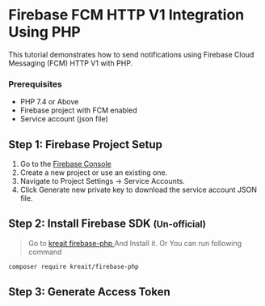 <h1>Firebase FCM HTTP V1 Integration Using PHP</h1>
<p>This tutorial demonstrates how to send notifications using Firebase Cloud Messaging (FCM) HTTP V1 with PHP.</p>

<h3>Prerequisites</h3>

<ul>
<li>PHP 7.4 or Above</li>
<li>Firebase project with FCM enabled</li>
<li>Service account (json file)</li>
</ul>

<h2>Step 1: Firebase Project Setup</h2>
<ol>
<li>Go to the <a href="https://console.firebase.google.com">Firebase Console</a></li>
<li>Create a new project or use an existing one.</li>
<li>Navigate to Project Settings → Service Accounts.</li>
<li>Click Generate new private key to download the service account JSON file.</li>

</ol>

<h2>Step 2: Install Firebase SDK <small>(Un-official)</small> </h2>

> Go to <a href="https://github.com/kreait/firebase-php"> kreait firebase-php </a> And Install it.
> Or You can run following command
```bash
composer require kreait/firebase-php
```
<h2>Step 3: Generate Access Token</h2>
